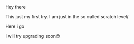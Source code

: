 Hey there

This just my first try.
I am just in the so called scratch level/

Here i go


I will try upgrading soon😊
